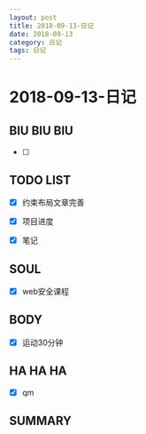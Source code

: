 ```yaml
---
layout: post
title: 2018-09-13-日记
date: 2018-09-13
category: 日记
tags: 日记
---
```

# 2018-09-13-日记
## BIU BIU BIU
- [ ] 
 
## TODO LIST
- [x] 约束布局文章完善

- [x] 项目进度
- [x] 笔记 
 
## SOUL

- [x] web安全课程
 
## BODY
- [x] 运动30分钟
 
## HA HA HA
- [x] qm
 
## SUMMARY
 
 
